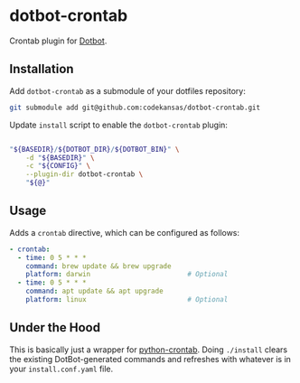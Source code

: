 # dotbot-crontab

Crontab plugin for [Dotbot][dotbot].

## Installation

Add `dotbot-crontab` as a submodule of your dotfiles repository:

```bash
git submodule add git@github.com:codekansas/dotbot-crontab.git
```

Update `install` script to enable the `dotbot-crontab` plugin:

```bash

"${BASEDIR}/${DOTBOT_DIR}/${DOTBOT_BIN}" \
    -d "${BASEDIR}" \
    -c "${CONFIG}" \
    --plugin-dir dotbot-crontab \
    "${@}"
```

## Usage

Adds a `crontab` directive, which can be configured as follows:

```yaml
- crontab:
  - time: 0 5 * * *
    command: brew update && brew upgrade
    platform: darwin                        # Optional
  - time: 0 5 * * *
    command: apt update && apt upgrade
    platform: linux                         # Optional
```

## Under the Hood

This is basically just a wrapper for [python-crontab][python-crontab]. Doing `./install` clears the existing DotBot-generated commands and refreshes with whatever is in your `install.conf.yaml` file.

[dotbot]: https://github.com/anishathalye/dotbot
[python-crontab]: https://pypi.org/project/python-crontab/
